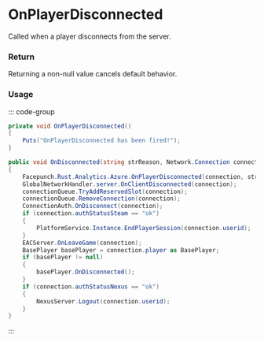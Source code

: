<Badge type="danger" text="Carbon Compatible"/><Badge type="warning" text="Oxide Compatible"/>
# OnPlayerDisconnected
Called when a player disconnects from the server.
### Return
Returning a non-null value cancels default behavior.

### Usage
::: code-group
```csharp [Example]
private void OnPlayerDisconnected()
{
	Puts("OnPlayerDisconnected has been fired!");
}
```
```csharp [Source — Assembly-CSharp @ ServerMgr]
public void OnDisconnected(string strReason, Network.Connection connection)
{
	Facepunch.Rust.Analytics.Azure.OnPlayerDisconnected(connection, strReason);
	GlobalNetworkHandler.server.OnClientDisconnected(connection);
	connectionQueue.TryAddReservedSlot(connection);
	connectionQueue.RemoveConnection(connection);
	ConnectionAuth.OnDisconnect(connection);
	if (connection.authStatusSteam == "ok")
	{
		PlatformService.Instance.EndPlayerSession(connection.userid);
	}
	EACServer.OnLeaveGame(connection);
	BasePlayer basePlayer = connection.player as BasePlayer;
	if (basePlayer != null)
	{
		basePlayer.OnDisconnected();
	}
	if (connection.authStatusNexus == "ok")
	{
		NexusServer.Logout(connection.userid);
	}
}

```
:::
